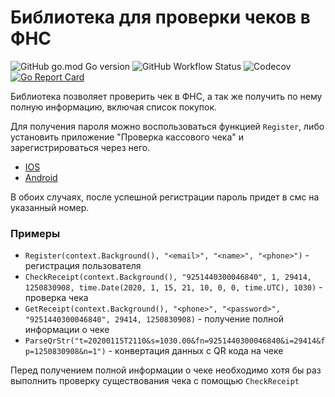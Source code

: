 # Библиотека для проверки чеков в ФНС

![GitHub go.mod Go version](https://img.shields.io/github/go-mod/go-version/spiritofsim/fns)
![GitHub Workflow Status](https://img.shields.io/github/workflow/status/spiritofsim/fns/Go)
![Codecov](https://img.shields.io/codecov/c/github/SpiritOfSim/fns)
[![Go Report Card](https://goreportcard.com/badge/github.com/spiritofsim/fns)](https://goreportcard.com/report/github.com/spiritofsim/fns) 

Библиотека позволяет проверить чек в ФНС, а так же получить по нему полную информацию, включая список покупок.

Для получения пароля можно воспользоваться функцией `Register`, либо установить приложение "Проверка касcового чека" и зарегистрироваться через него.

* [IOS](https://appsto.re/ru/TKUSfb.i)
* [Android](https://play.google.com/store/apps/details?id=ru.fns.billchecker)

В обоих случаях, после успешной регистрации пароль придет в смс на указанный номер.

### Примеры 

* `Register(context.Background(), "<email>", "<name>", "<phone>")` - регистрация пользователя
* `CheckReceipt(context.Background(), "9251440300046840", 1, 29414, 1250830908, time.Date(2020, 1, 15, 21, 10, 0, 0, time.UTC), 1030)` - проверка чека
* `GetReceipt(context.Background(), "<phone>", "<password>", "9251440300046840", 29414, 1250830908)` - получение полной информации о чеке
* `ParseQrStr("t=20200115T2110&s=1030.00&fn=9251440300046840&i=29414&fp=1250830908&n=1")` - конвертация данных с QR кода на чеке

Перед получением полной информации о чеке необходимо хотя бы раз выполнить проверку существования чека с помощью `CheckReceipt` 

